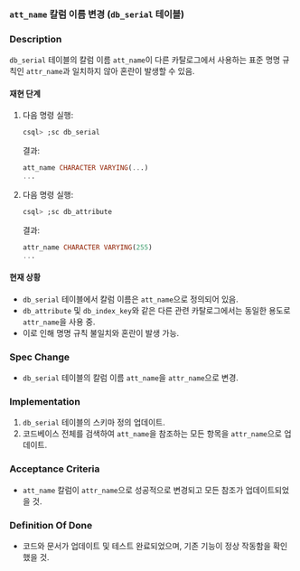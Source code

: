 ### `att_name` 칼럼 이름 변경 (`db_serial` 테이블)

### Description

`db_serial` 테이블의 칼럼 이름 `att_name`이 다른 카탈로그에서 사용하는 표준 명명 규칙인 `attr_name`과 일치하지 않아 혼란이 발생할 수 있음.

#### 재현 단계

1. 다음 명령 실행:

   ```sql
   csql> ;sc db_serial
   ```

   결과:

   ```sql
   att_name CHARACTER VARYING(...)
   ...
   ```

2. 다음 명령 실행:

   ```sql
   csql> ;sc db_attribute
   ```

   결과:

   ```sql
   attr_name CHARACTER VARYING(255)
   ...
   ```

#### 현재 상황

- `db_serial` 테이블에서 칼럼 이름은 `att_name`으로 정의되어 있음.
- `db_attribute` 및 `db_index_key`와 같은 다른 관련 카탈로그에서는 동일한 용도로 `attr_name`을 사용 중.
- 이로 인해 명명 규칙 불일치와 혼란이 발생 가능.

### Spec Change

- `db_serial` 테이블의 칼럼 이름 `att_name`을 `attr_name`으로 변경.

### Implementation

1. `db_serial` 테이블의 스키마 정의 업데이트.
2. 코드베이스 전체를 검색하여 `att_name`을 참조하는 모든 항목을 `attr_name`으로 업데이트.

### Acceptance Criteria

- `att_name` 칼럼이 `attr_name`으로 성공적으로 변경되고 모든 참조가 업데이트되었을 것.

### Definition Of Done

- 코드와 문서가 업데이트 및 테스트 완료되었으며, 기존 기능이 정상 작동함을 확인했을 것.
